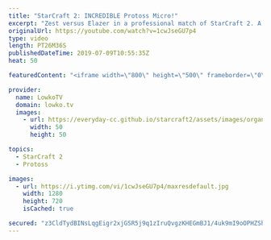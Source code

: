 ```yaml
---
title: "StarCraft 2: INCREDIBLE Protoss Micro!"
excerpt: "Zest versus Elazer in a professional match of StarCraft 2. A ridiculous display of skill by Zest, showcasing some of the best micro and unit control I have ever seen. Even though Zest deals a lot of damage, Elazer reads the situation very well and macros significantly better than the Protoss. Because"
originalUrl: https://youtube.com/watch?v=1cwJseGU7p4
type: video
length: PT26M36S
publishedDateTime: 2019-07-09T10:55:35Z
heat: 50

featuredContent: "<iframe width=\"800\" height=\"500\" frameborder=\"0\" src=\"https://www.youtube.com/embed/1cwJseGU7p4\" allow=\"accelerometer; autoplay; encrypted-media; gyroscope; picture-in-picture\" allowfullscreen></iframe>"

provider:
  name: LowkoTV
  domain: lowko.tv
  images:
    - url: https://everyday-cc.github.io/starcraft2/assets/images/organizations/lowko.tv-50x50.jpg
      width: 50
      height: 50

topics:
  - StarCraft 2
  - Protoss

images:
  - url: https://i.ytimg.com/vi/1cwJseGU7p4/maxresdefault.jpg
    width: 1280
    height: 720
    isCached: true

secured: "z3CldTydBINsLqgEigr2xjGSR5j9q1zIruQvgzKHEGmBJ1/4uk9mI9oOPHZShOJVbr35ZCNd5LS//CZx7vVgRMjfrORNN6zrcjEhBFM2Wyw69EdKGFpMzzMAUE/TaQTsLPO12J+Adjkp1Opeplk72MzwTDV6VZe0USMbupCh/+KvIm13zUu0FA4Be9jPvkhOZpS4SytmlEjpKFLl9zhtRdSil19SFnZwPqrvLj5wdBghs58oCaK1gYoInHGLgT3SpWBwDCECoIye13vIpxf1+GTB1/rSlcJ0BjtTGy4qwV+DXrdu9gPrMZ0qFmZ7wGZWnBzQdxomlzx9O6FRiRR1rJiWCuvFUisMwsSC/5xGr4hNnOr7g+CTT9lDp3iLAK3Dfu3ZEiosGCEfbgYEr2N2xOQQ4blmP3QIQOQcKtRJAyg=;v6ef3OM5MWVmRrywYTo2AQ=="
---
```



